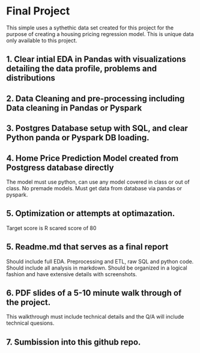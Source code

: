 # Final Project

This simple uses a sythethic data set created for this project for the purpose of creating a housing pricing regression model.  This is unique data only available to this project. 


## 1.  Clear intial EDA in Pandas with visualizations detailing the data profile, problems and distributions

## 2.  Data Cleaning and pre-processing including Data cleaning in Pandas or Pyspark

## 3.  Postgres Database setup with SQL, and clear Python panda or Pyspark DB loading.

## 4.  Home Price Prediction Model created from Postgress database directly

The model must use python, can use any model covered in class or out of class.
No premade models.
Must get data from database via pandas or pyspark.


## 5.  Optimization or attempts at optimazation.

Target score is R scared score of 80

## 5.  Readme.md that serves as a final report

Should include full EDA. Preprocessing and ETL, raw SQL and python code.
Should include all analysis in markdown.
Should be organized in a logical fashion and have extensive details with screenshots.

## 6.  PDF slides of a 5-10 minute walk through of the project.
This walkthrough must include technical details and the Q/A will include technical quesions. 

## 7.  Sumbission into this github repo. 